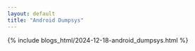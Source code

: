 ```yaml
---
layout: default
title: "Android Dumpsys"
---
```


{% include blogs_html/2024-12-18-android_dumpsys.html %}

